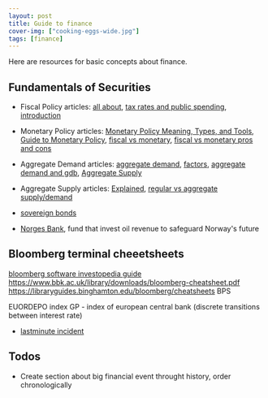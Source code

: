 ```yaml
---
layout: post
title: Guide to finance
cover-img: ["cooking-eggs-wide.jpg"]
tags: [finance]
---
```


Here are resources for basic concepts about finance. 

## Fundamentals of Securities

* Fiscal Policy articles: [all about](https://www.investopedia.com/terms/f/fiscalpolicy.asp), [tax rates and public spending](https://www.investopedia.com/insights/what-is-fiscal-policy/), [introduction](https://www.investopedia.com/fiscal-policy-4689796)
* Monetary Policy articles: [Monetary Policy Meaning, Types, and Tools](https://www.investopedia.com/terms/m/monetarypolicy.asp), [Guide to Monetary Policy](https://www.investopedia.com/monetary-policy-4689792), [fiscal vs monetary](https://www.investopedia.com/articles/economics/12/fiscal-or-monetary-policy.asp), [fiscal vs monetary pros and cons](https://www.investopedia.com/articles/investing/050615/fiscal-vs-monetary-policy-pros-cons.asp)
* Aggregate Demand articles: [aggregate demand](https://www.investopedia.com/terms/a/aggregatedemand.asp), [factors](https://www.investopedia.com/ask/answers/031815/what-factors-cause-shifts-aggregate-demand.asp), [aggregate demand and gdb](https://www.investopedia.com/ask/answers/040215/how-are-aggregate-demand-and-gdp-related.asp), [Aggregate Supply](https://www.investopedia.com/terms/a/aggregatesupply.asp)
* Aggregate Supply articles: [Explained](https://www.investopedia.com/terms/a/aggregatesupply.asp), [regular vs aggregate supply/demand](https://www.investopedia.com/ask/answers/032315/whats-difference-between-regular-supply-and-demand-and-aggregate-supply-and-demand.asp)
* [sovereign bonds](https://www.investopedia.com/terms/s/sovereignbond.asp)

* [Norges Bank](https://www.nbim.no/en/the-fund/about-the-fund/), fund that invest oil revenue to safeguard Norway's future

## Bloomberg terminal cheeetsheets

[bloomberg software investopedia guide](https://www.investopedia.com/articles/professionaleducation/11/bloomberg-terminal.asp)
https://www.bbk.ac.uk/library/downloads/bloomberg-cheatsheet.pdf
https://libraryguides.binghamton.edu/bloomberg/cheatsheets
BPS<GO>


EUORDEPO index GP<GO> - index of european central bank (discrete transitions between interest rate)

* [lastminute incident](https://www.theguardian.com/media/2000/sep/11/citynews1)


## Todos

* Create section about big financial event throught history, order chronologically

